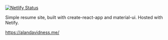 [![Netlify Status](https://api.netlify.com/api/v1/badges/938d9a87-05a4-41b3-bfae-67b6cfd69385/deploy-status)](https://app.netlify.com/sites/alandavidness/deploys)

Simple resume site, built with create-react-app and material-ui. Hosted with Netify.

https://alandavidness.me/